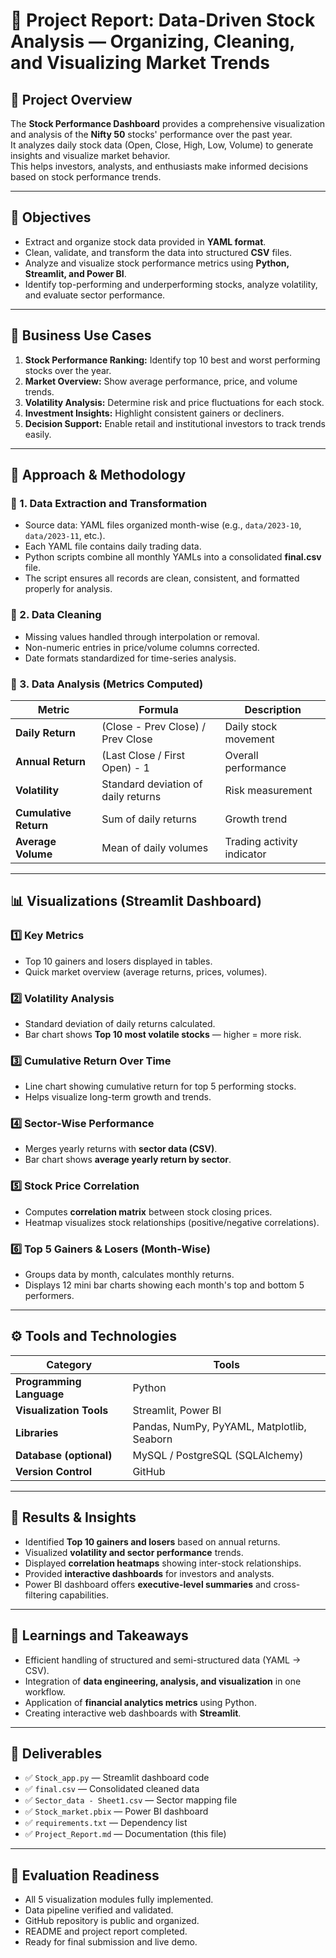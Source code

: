 # 🧾 Project Report: Data-Driven Stock Analysis — Organizing, Cleaning, and Visualizing Market Trends

## 📘 Project Overview
The **Stock Performance Dashboard** provides a comprehensive visualization and analysis of the **Nifty 50** stocks' performance over the past year.  
It analyzes daily stock data (Open, Close, High, Low, Volume) to generate insights and visualize market behavior.  
This helps investors, analysts, and enthusiasts make informed decisions based on stock performance trends.

---

## 🎯 Objectives
- Extract and organize stock data provided in **YAML format**.  
- Clean, validate, and transform the data into structured **CSV** files.  
- Analyze and visualize stock performance metrics using **Python, Streamlit, and Power BI**.  
- Identify top-performing and underperforming stocks, analyze volatility, and evaluate sector performance.  

---

## 🧩 Business Use Cases
1. **Stock Performance Ranking:** Identify top 10 best and worst performing stocks over the year.  
2. **Market Overview:** Show average performance, price, and volume trends.  
3. **Volatility Analysis:** Determine risk and price fluctuations for each stock.  
4. **Investment Insights:** Highlight consistent gainers or decliners.  
5. **Decision Support:** Enable retail and institutional investors to track trends easily.

---

## 🧮 Approach & Methodology

### 🔹 1. Data Extraction and Transformation
- Source data: YAML files organized month-wise (e.g., `data/2023-10`, `data/2023-11`, etc.).  
- Each YAML file contains daily trading data.  
- Python scripts combine all monthly YAMLs into a consolidated **final.csv** file.  
- The script ensures all records are clean, consistent, and formatted properly for analysis.

### 🔹 2. Data Cleaning
- Missing values handled through interpolation or removal.  
- Non-numeric entries in price/volume columns corrected.  
- Date formats standardized for time-series analysis.

### 🔹 3. Data Analysis (Metrics Computed)
| Metric | Formula | Description |
|--------|----------|-------------|
| **Daily Return** | (Close - Prev Close) / Prev Close | Daily stock movement |
| **Annual Return** | (Last Close / First Open) - 1 | Overall performance |
| **Volatility** | Standard deviation of daily returns | Risk measurement |
| **Cumulative Return** | Sum of daily returns | Growth trend |
| **Average Volume** | Mean of daily volumes | Trading activity indicator |

---

## 📊 Visualizations (Streamlit Dashboard)

### 1️⃣ **Key Metrics**
- Top 10 gainers and losers displayed in tables.  
- Quick market overview (average returns, prices, volumes).  

### 2️⃣ **Volatility Analysis**
- Standard deviation of daily returns calculated.  
- Bar chart shows **Top 10 most volatile stocks** — higher = more risk.

### 3️⃣ **Cumulative Return Over Time**
- Line chart showing cumulative return for top 5 performing stocks.  
- Helps visualize long-term growth and trends.

### 4️⃣ **Sector-Wise Performance**
- Merges yearly returns with **sector data (CSV)**.  
- Bar chart shows **average yearly return by sector**.  

### 5️⃣ **Stock Price Correlation**
- Computes **correlation matrix** between stock closing prices.  
- Heatmap visualizes stock relationships (positive/negative correlations).  

### 6️⃣ **Top 5 Gainers & Losers (Month-Wise)**
- Groups data by month, calculates monthly returns.  
- Displays 12 mini bar charts showing each month's top and bottom 5 performers.

---

## ⚙️ Tools and Technologies
| Category | Tools |
|-----------|-------|
| **Programming Language** | Python |
| **Visualization Tools** | Streamlit, Power BI |
| **Libraries** | Pandas, NumPy, PyYAML, Matplotlib, Seaborn |
| **Database (optional)** | MySQL / PostgreSQL (SQLAlchemy) |
| **Version Control** | GitHub |

---

## 🧾 Results & Insights
- Identified **Top 10 gainers and losers** based on annual returns.  
- Visualized **volatility and sector performance** trends.  
- Displayed **correlation heatmaps** showing inter-stock relationships.  
- Provided **interactive dashboards** for investors and analysts.  
- Power BI dashboard offers **executive-level summaries** and cross-filtering capabilities.

---

## 🧠 Learnings and Takeaways
- Efficient handling of structured and semi-structured data (YAML → CSV).  
- Integration of **data engineering, analysis, and visualization** in one workflow.  
- Application of **financial analytics metrics** using Python.  
- Creating interactive web dashboards with **Streamlit**.

---

## 📁 Deliverables
- ✅ `Stock_app.py` — Streamlit dashboard code  
- ✅ `final.csv` — Consolidated cleaned data  
- ✅ `Sector_data - Sheet1.csv` — Sector mapping file  
- ✅ `Stock_market.pbix` — Power BI dashboard  
- ✅ `requirements.txt` — Dependency list  
- ✅ `Project_Report.md` — Documentation (this file)  

---

## 🧪 Evaluation Readiness
- All 5 visualization modules fully implemented.  
- Data pipeline verified and validated.  
- GitHub repository is public and organized.  
- README and project report completed.  
- Ready for final submission and live demo.
